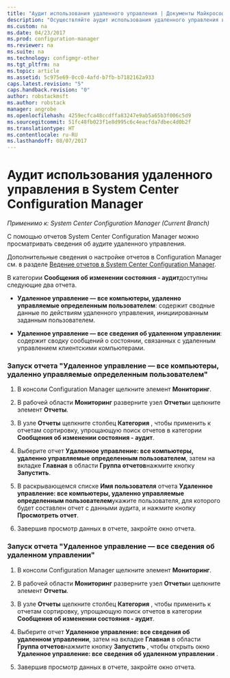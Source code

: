 ```yaml
---
title: "Аудит использования удаленного управления | Документы Майкрософт"
description: "Осуществляйте аудит использования удаленного управления в System Center Configuration Manager."
ms.custom: na
ms.date: 04/23/2017
ms.prod: configuration-manager
ms.reviewer: na
ms.suite: na
ms.technology: configmgr-other
ms.tgt_pltfrm: na
ms.topic: article
ms.assetid: 5c975e69-0cc0-4afd-b7fb-b7182162a933
caps.latest.revision: "5"
caps.handback.revision: "0"
author: robstackmsft
ms.author: robstack
manager: angrobe
ms.openlocfilehash: 4259ecfca48ccdffa83247e9ab5a65b3f006c5d9
ms.sourcegitcommit: 51fc48fb023f1e8d995c6c4eacfda7dbec4d0b2f
ms.translationtype: HT
ms.contentlocale: ru-RU
ms.lasthandoff: 08/07/2017
---
```

# <a name="how-to-audit-remote-control-usage-in-system-center-configuration-manager"></a>Аудит использования удаленного управления в System Center Configuration Manager

*Применимо к: System Center Configuration Manager (Current Branch)*

С помощью отчетов System Center Configuration Manager можно просматривать сведения об аудите удаленного управления.  

 Дополнительные сведения о настройке отчетов в Configuration Manager см. в разделе [Ведение отчетов в System Center Configuration Manager](../../../../core/servers/manage/reporting.md).  

 В категории **Сообщения об изменении состояния - аудит**доступны следующие два отчета.  

-   **Удаленное управление — все компьютеры, удаленно управляемые определенным пользователем**: содержит сводные данные по действиям удаленного управления, инициированным заданным пользователем.  

-   **Удаленное управление — все сведения об удаленном управлении**: содержит сводку сообщений о состоянии, связанных с удаленным управлением клиентскими компьютерами.  

### <a name="to-run-the-report-remote-control---all-computers-remote-controlled-by-a-specific-user"></a>Запуск отчета "Удаленное управление — все компьютеры, удаленно управляемые определенным пользователем"  

1.  В консоли Configuration Manager щелкните элемент **Мониторинг**.  

2.  В рабочей области **Мониторинг** разверните узел **Отчеты**и щелкните элемент **Отчеты**.  

3.  В узле **Отчеты** щелкните столбец **Категория** , чтобы применить к отчетам сортировку, упрощающую поиск отчетов в категории **Сообщения об изменении состояния - аудит**.  

4.  Выберите отчет **Удаленное управление: все компьютеры, удаленно управляемые определенным пользователем**, затем на вкладке **Главная** в области **Группа отчетов**нажмите кнопку **Запустить**.  

5.  В раскрывающемся списке **Имя пользователя** отчета **Удаленное управление: все компьютеры, удаленно управляемые определенным пользователем**укажите пользователя, для которого будет составлен отчет с данными аудита, и нажмите кнопку **Просмотреть отчет**.  

6.  Завершив просмотр данных в отчете, закройте окно отчета.  

### <a name="to-run-the-report-remote-control---all-remote-control-information"></a>Запуск отчета "Удаленное управление — все сведения об удаленном управлении"  

1.  В консоли Configuration Manager щелкните элемент **Мониторинг**.  

2.  В рабочей области **Мониторинг** разверните узел **Отчеты**и щелкните элемент **Отчеты**.  

3.  В узле **Отчеты** щелкните столбец **Категория** , чтобы применить к отчетам сортировку, упрощающую поиск отчетов в категории **Сообщения об изменении состояния - аудит**.  

4.  Выберите отчет **Удаленное управление: все сведения об удаленном управлении**, затем на вкладке **Главная** в области **Группа отчетов**нажмите кнопку **Запустить** , чтобы открыть окно **Удаленное управление: все сведения об удаленном управлении** .  

5.  Завершив просмотр данных в отчете, закройте окно отчета.  
